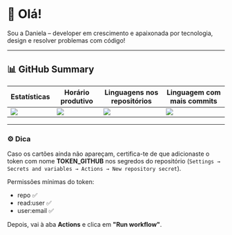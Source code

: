 # 👋 Olá!

Sou a Daniela – developer em crescimento e apaixonada por tecnologia, design e resolver problemas com código!

---

## 📊 GitHub Summary

| Estatísticas | Horário produtivo | Linguagens nos repositórios | Linguagem com mais commits |
|--------------|-------------------|------------------------------|-----------------------------|
| ![](./profile-summary-card-output/github_dark/0-profile-details.svg) | ![](./profile-summary-card-output/github_dark/3-productive-time.svg) | ![](./profile-summary-card-output/github_dark/1-repos-per-language.svg) | ![](./profile-summary-card-output/github_dark/2-most-commit-language.svg) |

---

### ⚙️ Dica

Caso os cartões ainda não apareçam, certifica-te de que adicionaste o token com nome **TOKEN_GITHUB** nos segredos do repositório (`Settings → Secrets and variables → Actions → New repository secret`).

Permissões mínimas do token:
- repo ✅
- read:user ✅
- user:email ✅

Depois, vai à aba **Actions** e clica em **"Run workflow"**.
